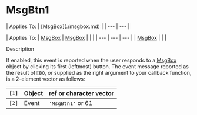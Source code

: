 




<h1 class="heading"><span class="name">MsgBtn1</span></h1>
| Applies To: | [MsgBox](./msgbox.md) |
| --- | ---  |

| Applies To: | [MsgBox](./msgbox.md) | [MsgBox](./msgbox.md) |  |  |
| --- | --- | ---  |
| [MsgBox](./msgbox.md) |  |  |


Description


If enabled, this event is reported when the user responds to a [MsgBox](./msgbox.md) object by clicking its first (leftmost) button. The event message reported as the result of `⎕DQ`, or supplied as the right argument to your callback function, is a 2-element vector as follows:

| `[1]` | Object | ref or character vector |
| --- | --- | ---  |
| `[2]` | Event | `'MsgBtn1'` or 61 |



